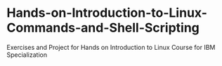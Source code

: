 # Hands-on-Introduction-to-Linux-Commands-and-Shell-Scripting
Exercises and Project for Hands on Introduction to Linux Course for IBM Specialization
